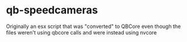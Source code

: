 # qb-speedcameras
Originally an esx script that was "converted" to QBCore even though the files weren't using qbcore calls and were instead using nvcore
